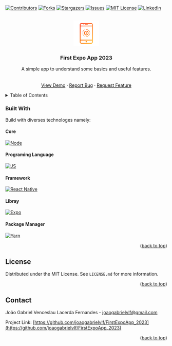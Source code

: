 <!-- Improved compatibility of back to top link: See: https://github.com/othneildrew/Best-README-Template/pull/73 -->
<a name="readme-top"></a>
<!--
*** Thanks for checking out the Best-README-Template. If you have a suggestion
*** that would make this better, please fork the repo and create a pull request
*** or simply open an issue with the tag "enhancement".
*** Don't forget to give the project a star!
*** Thanks again! Now go create something AMAZING! :D
-->



<!-- PROJECT SHIELDS -->
<!--
*** I'm using markdown "reference style" links for readability.
*** Reference links are enclosed in brackets [ ] instead of parentheses ( ).
*** See the bottom of this document for the declaration of the reference variables
*** for contributors-url, forks-url, etc. This is an optional, concise syntax you may use.
*** https://www.markdownguide.org/basic-syntax/#reference-style-links
-->
[![Contributors][contributors-shield]][contributors-url]
[![Forks][forks-shield]][forks-url]
[![Stargazers][stars-shield]][stars-url]
[![Issues][issues-shield]][issues-url]
[![MIT License][license-shield]][license-url]
[![LinkedIn][linkedin-shield]][linkedin-url]



<!-- PROJECT LOGO -->
<br />
<div align="center">
  <a href="https://github.com/joaogabrielvlf/Bhaskara-s_Formula">
    <img src="images/Cellphone_001.png" alt="Logo" width="80" height="80">
  </a>

  <h3 align="center">First Expo App 2023</h3>

  <p align="center">
    A simple app to understand some basics and useful features.
    <br />
    <br />
    <br />
    <a href="https://github.com/joaogabrielvlf/FirstExpoApp_2023">View Demo</a>
    ·
    <a href="https://github.com/joaogabrielvlf/FirstExpoApp_2023/issues">Report Bug</a>
    ·
    <a href="https://github.com/joaogabrielvlf/FirstExpoApp_2023/issues">Request Feature</a>
  </p>
</div>



<!-- TABLE OF CONTENTS -->
<details>
  <summary>Table of Contents</summary>
  <ol>
    <li>
      <a href="#built-with">Built With</a>
      <ol>
        <li><a href="#core">Core</a></li>
        <li><a href="#programing-language">Programing Language</a></li>
        <li><a href="#framework">Framework</a></li>
        <li><a href="#libray">Libray</a></li>
        <li><a href="#package-manager">Package Manager</a></li>
      </ol>
    </li>
  </ol>
</details>

### Built With

Build with diverses technologes namely:

#### Core
[![Node][Node-shield]][Node-url]

#### Programing Language
[![JS][JS-shield]][JS-url]

#### Framework
[![React Native][ReactNative-shield]][ReactNative-url]

#### Libray
[![Expo][Expo-shield]][Expo-url]

#### Package Manager
[![Yarn][Yarn-shield]][Yarn-url]


<p align="right">(<a href="#readme-top">back to top</a>)</p>

<!-- LICENSE -->
## License

Distributed under the MIT License. See `LICENSE.md` for more information.

<p align="right">(<a href="#readme-top">back to top</a>)</p>



<!-- CONTACT -->
## Contact

João Gabriel Venceslau Lacerda Fernandes - joaogabrielvlf@gmail.com

Project Link: [https://github.com/joaogabrielvlf/FirstExpoApp_2023](https://github.com/joaogabrielvlf/FirstExpoApp_2023)

<p align="right">(<a href="#readme-top">back to top</a>)</p>


<!-- STYLE -->
<style>
  ol {
    counter-reset: item
  }

  li {
    display: block
  }

  li:before {
    content: counters(item, ".") " ";
    counter-increment: item
  }

</style>

<!-- MARKDOWN LINKS & IMAGES -->
<!-- https://www.markdownguide.org/basic-syntax/#reference-style-links -->
[contributors-shield]: https://img.shields.io/github/contributors/joaogabrielvlf/FirstExpoApp_2023?color=%23FF0000&style=for-the-badge
[contributors-url]: https://github.com/joaogabrielvlf/FirstExpoApp_2023/graphs/contributors
[forks-shield]: https://img.shields.io/github/forks/joaogabrielvlf/FirstExpoApp_2023?color=%23FF7000&style=for-the-badge
[forks-url]: https://github.com/joaogabrielvlf/FirstExpoApp_2023/network/members
[stars-shield]: https://img.shields.io/github/stars/joaogabrielvlf/FirstExpoApp_2023?color=%23FFD000&style=for-the-badge
[stars-url]: https://github.com/joaogabrielvlf/FirstExpoApp_2023/stargazers
[issues-shield]: https://img.shields.io/github/issues/joaogabrielvlf/FirstExpoApp_2023?color=%23FF0000&style=for-the-badge
[issues-url]: https://github.com/joaogabrielvlf/FirstExpoApp_2023/issues
[license-shield]: https://img.shields.io/github/license/joaogabrielvlf/FirstExpoApp_2023?color=%23FF5000&style=for-the-badge
[license-url]: https://github.com/joaogabrielvlf/FirstExpoApp_2023/blob/master/LICENSE.txt
[linkedin-shield]: https://img.shields.io/badge/LinkedIn-0077B5?style=for-the-badge&logo=linkedin&logoColor=white
[linkedin-url]: https://www.linkedin.com/in/joão-gabriel-venceslau-lacerda-fernandes/
<!-- [product-screenshot]: images/screenshot.png -->

[JS-shield]: https://img.shields.io/badge/JavaScript-323330?style=for-the-badge&logo=javascript&logoColor=F7DF1E
[JS-url]: https://www.javascript.com/

[Expo-shield]: https://img.shields.io/badge/Expo-1B1F23?style=for-the-badge&logo=expo&logoColor=white
[Expo-url]: https://expo.dev/

[Node-shield]: https://img.shields.io/badge/Node.js-339933?style=for-the-badge&logo=nodedotjs&logoColor=white
[Node-url]: https://nodejs.org/en/

[ReactNative-shield]: https://img.shields.io/badge/React%20Native-20232A?style=for-the-badge&logo=react&logoColor=61DAFB
[ReactNative-url]: https://reactnative.dev/

[Yarn-shield]: https://img.shields.io/badge/Yarn-2C8EBB?style=for-the-badge&logo=yarn&logoColor=white
[Yarn-url]: https://yarnpkg.com/



